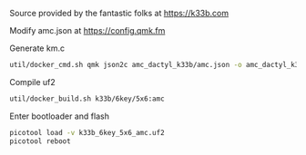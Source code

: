 Source provided by the fantastic folks at https://k33b.com

Modify amc.json at https://config.qmk.fm

Generate km.c
```sh
util/docker_cmd.sh qmk json2c amc_dactyl_k33b/amc.json -o amc_dactyl_k33b/km.c
```

Compile uf2
```sh
util/docker_build.sh k33b/6key/5x6:amc
```

Enter bootloader and flash
```sh
picotool load -v k33b_6key_5x6_amc.uf2
picotool reboot
```


